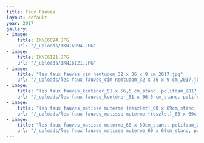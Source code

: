 ```yaml
---
title: Faux Fauves
layout: default
year: 2017
gallery:
- image: 
    title: IKNI6094.JPG
    url: "/_uploads/IKNI6094.JPG"
- image:
    title: IKNI6121.JPG
    url: "/_uploads/IKNI6121.JPG"
- image: 
    title: "les faux fauves_cim nemtudom_32 x 36 x 9 cm_2017.jpg"
    url: "/_uploads/les faux fauves_cim nemtudom_32 x 36 x 9 cm_2017.jpg"
- image: 
    title: "les faux fauves_konténer_51 x 56,5 cm_stanc, polifoam_2017.jpg"
    url: "/_uploads/les faux fauves_konténer_51 x 56,5 cm_stanc, polifoam_2017.jpg"
- image: 
    title: "les faux fauves_matisse muterme (reszlet)_60 x 69cm_stanc, polifoam_2017.jpg"
    url: "/_uploads/les faux fauves_matisse muterme (reszlet)_60 x 69cm_stanc, polifoam_2017.jpg"
- image: 
    title: "les faux fauves_matisse muterme_60 x 69cm_stanc, polifoam_2017.jpg"
    url: "/_uploads/les faux fauves_matisse muterme_60 x 69cm_stanc, polifoam_2017.jpg"
---
```


